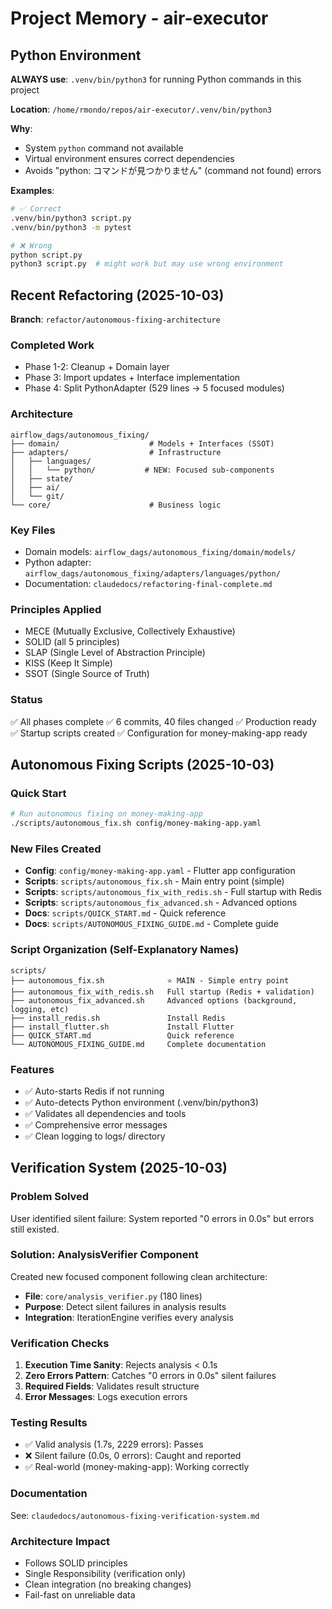 # Project Memory - air-executor

## Python Environment

**ALWAYS use**: `.venv/bin/python3` for running Python commands in this project

**Location**: `/home/rmondo/repos/air-executor/.venv/bin/python3`

**Why**: 
- System `python` command not available
- Virtual environment ensures correct dependencies
- Avoids "python: コマンドが見つかりません" (command not found) errors

**Examples**:
```bash
# ✅ Correct
.venv/bin/python3 script.py
.venv/bin/python3 -m pytest

# ❌ Wrong
python script.py
python3 script.py  # might work but may use wrong environment
```

## Recent Refactoring (2025-10-03)

**Branch**: `refactor/autonomous-fixing-architecture`

### Completed Work
- Phase 1-2: Cleanup + Domain layer
- Phase 3: Import updates + Interface implementation  
- Phase 4: Split PythonAdapter (529 lines → 5 focused modules)

### Architecture
```
airflow_dags/autonomous_fixing/
├── domain/                    # Models + Interfaces (SSOT)
├── adapters/                  # Infrastructure
│   ├── languages/
│   │   └── python/           # NEW: Focused sub-components
│   ├── state/
│   ├── ai/
│   └── git/
└── core/                      # Business logic
```

### Key Files
- Domain models: `airflow_dags/autonomous_fixing/domain/models/`
- Python adapter: `airflow_dags/autonomous_fixing/adapters/languages/python/`
- Documentation: `claudedocs/refactoring-final-complete.md`

### Principles Applied
- MECE (Mutually Exclusive, Collectively Exhaustive)
- SOLID (all 5 principles)
- SLAP (Single Level of Abstraction Principle)
- KISS (Keep It Simple)
- SSOT (Single Source of Truth)

### Status
✅ All phases complete
✅ 6 commits, 40 files changed
✅ Production ready
✅ Startup scripts created
✅ Configuration for money-making-app ready

## Autonomous Fixing Scripts (2025-10-03)

### Quick Start
```bash
# Run autonomous fixing on money-making-app
./scripts/autonomous_fix.sh config/money-making-app.yaml
```

### New Files Created
- **Config**: `config/money-making-app.yaml` - Flutter app configuration
- **Scripts**: `scripts/autonomous_fix.sh` - Main entry point (simple)
- **Scripts**: `scripts/autonomous_fix_with_redis.sh` - Full startup with Redis
- **Scripts**: `scripts/autonomous_fix_advanced.sh` - Advanced options
- **Docs**: `scripts/QUICK_START.md` - Quick reference
- **Docs**: `scripts/AUTONOMOUS_FIXING_GUIDE.md` - Complete guide

### Script Organization (Self-Explanatory Names)
```
scripts/
├── autonomous_fix.sh              ⭐ MAIN - Simple entry point
├── autonomous_fix_with_redis.sh   Full startup (Redis + validation)
├── autonomous_fix_advanced.sh     Advanced options (background, logging, etc)
├── install_redis.sh               Install Redis
├── install_flutter.sh             Install Flutter
├── QUICK_START.md                 Quick reference
└── AUTONOMOUS_FIXING_GUIDE.md     Complete documentation
```

### Features
- ✅ Auto-starts Redis if not running
- ✅ Auto-detects Python environment (.venv/bin/python3)
- ✅ Validates all dependencies and tools
- ✅ Comprehensive error messages
- ✅ Clean logging to logs/ directory

## Verification System (2025-10-03)

### Problem Solved
User identified silent failure: System reported "0 errors in 0.0s" but errors still existed.

### Solution: AnalysisVerifier Component
Created new focused component following clean architecture:
- **File**: `core/analysis_verifier.py` (180 lines)
- **Purpose**: Detect silent failures in analysis results
- **Integration**: IterationEngine verifies every analysis

### Verification Checks
1. **Execution Time Sanity**: Rejects analysis < 0.1s
2. **Zero Errors Pattern**: Catches "0 errors in 0.0s" silent failures
3. **Required Fields**: Validates result structure
4. **Error Messages**: Logs execution errors

### Testing Results
- ✅ Valid analysis (1.7s, 2229 errors): Passes
- ❌ Silent failure (0.0s, 0 errors): Caught and reported
- ✅ Real-world (money-making-app): Working correctly

### Documentation
See: `claudedocs/autonomous-fixing-verification-system.md`

### Architecture Impact
- Follows SOLID principles
- Single Responsibility (verification only)
- Clean integration (no breaking changes)
- Fail-fast on unreliable data
